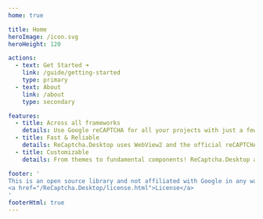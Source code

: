 ```yaml
---
home: true

title: Home
heroImage: /icon.svg
heroHeight: 120

actions:
  - text: Get Started ➜
    link: /guide/getting-started
    type: primary
  - text: About
    link: /about
    type: secondary

features:
  - title: Across all frameworks
    details: Use Google reCAPTCHA for all your projects with just a few lines of code, regardless of the desktop frameworks.
  - title: Fast & Reliable
    details: ReCaptcha.Desktop uses WebView2 and the official reCAPTCHA widget to bring you the best performance and stability.
  - title: Customizable
    details: From themes to fundamental components! ReCaptcha.Desktop allows you to customize just about anything.

footer: '
This is an open source library and not affiliated with Google in any way.
<a href="/ReCaptcha.Desktop/license.html">License</a>
'
footerHtml: true
---
```

